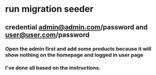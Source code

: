 # run migration seeder

## credential admin@admin.com/password and user@user.com/password

### Open the admin first and add some products because it will show nothing on the homepage and logged in user page

### I've done all based on the instructions.
